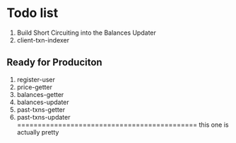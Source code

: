 # Todo list

1. Build Short Circuiting into the Balances Updater
2. client-txn-indexer

## Ready for Produciton

1. register-user
2. price-getter
3. balances-getter
4. balances-updater
5. past-txns-getter
6. past-txns-updater
============================================
this one is actually pretty
